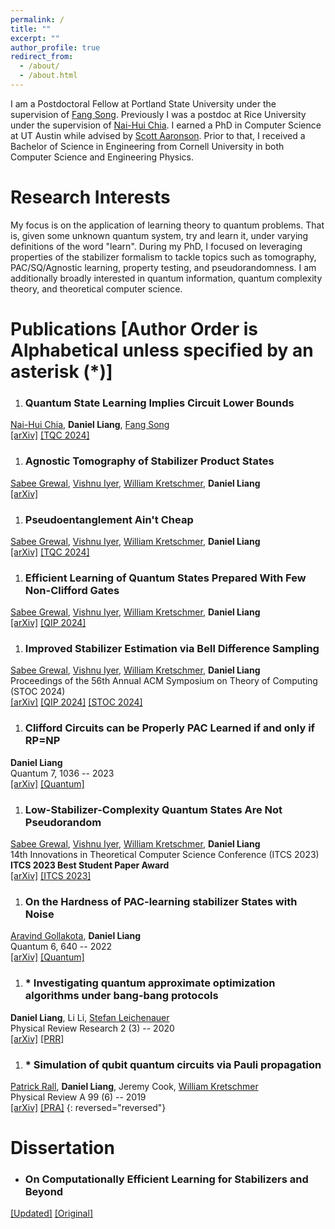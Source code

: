 ```yaml
---
permalink: /
title: ""
excerpt: ""
author_profile: true
redirect_from: 
  - /about/
  - /about.html
---
```


I am a Postdoctoral Fellow at Portland State University under the supervision of [Fang Song](https://fangsong.info/). Previously I was a postdoc at Rice University under the supervision of [Nai-Hui Chia](https://sites.google.com/view/naihuichia). I earned a PhD in Computer Science at UT Austin while advised by [Scott Aaronson](https://www.scottaaronson.com/). Prior to that, I received a Bachelor of Science in Engineering from Cornell University in both Computer Science and Engineering Physics.

Research Interests
======
My focus is on the application of learning theory to quantum problems. That is, given some unknown quantum system, try and learn it, under varying definitions of the word "learn". During my PhD, I focused on leveraging properties of the stabilizer formalism to tackle topics such as tomography, PAC/SQ/Agnostic learning, property testing, and pseudorandomness. I am additionally broadly interested in quantum information, quantum complexity theory, and theoretical computer science.

Publications \[Author Order is Alphabetical unless specified by an asterisk (*)\]
======
1. ### Quantum State Learning Implies Circuit Lower Bounds
[Nai-Hui Chia](https://sites.google.com/view/naihuichia),  **Daniel Liang**, [Fang Song](https://fangsong.info/)<br />[[arXiv]](https://arxiv.org/abs/2405.10242) [[TQC 2024]](https://youtu.be/kvKihUsu068?t=1672)
1. ### Agnostic Tomography of Stabilizer Product States
[Sabee Grewal](https://sabeegrewal.com/), [Vishnu Iyer](https://vishnuiyer.org/), [William Kretschmer](https://www.cs.utexas.edu/~kretsch/), **Daniel Liang**<br />[[arXiv]](https://arxiv.org/abs/2404.03813)
1. ### Pseudoentanglement Ain't Cheap
[Sabee Grewal](https://sabeegrewal.com/), [Vishnu Iyer](https://vishnuiyer.org/), [William Kretschmer](https://www.cs.utexas.edu/~kretsch/), **Daniel Liang**<br />[[arXiv]](https://arxiv.org/abs/2404.00126) [[TQC 2024]](https://youtu.be/hDzR-RGZzes?t=6944)
1. ### Efficient Learning of Quantum States Prepared With Few Non-Clifford Gates
[Sabee Grewal](https://sabeegrewal.com/), [Vishnu Iyer](https://vishnuiyer.org/), [William Kretschmer](https://www.cs.utexas.edu/~kretsch/), **Daniel Liang**<br />[[arXiv]](https://arxiv.org/abs/2305.13409) [[QIP 2024]](https://www.youtube.com/watch?v=FsBSuAEOkVY)
1. ### Improved Stabilizer Estimation via Bell Difference Sampling
[Sabee Grewal](https://sabeegrewal.com/), [Vishnu Iyer](https://vishnuiyer.org/), [William Kretschmer](https://www.cs.utexas.edu/~kretsch/), **Daniel Liang**<br />Proceedings
of the 56th Annual ACM Symposium on Theory of Computing (STOC 2024)<br />[[arXiv]](https://arxiv.org/abs/2304.13915) [[QIP 2024]](https://www.youtube.com/watch?v=FsBSuAEOkVY) [[STOC 2024]](https://doi.org/10.1145/3618260.3649738) 
1. ### Clifford Circuits can be Properly PAC Learned if and only if RP=NP
**Daniel Liang**<br />Quantum 7, 1036 -- 2023<br />[[arXiv]](https://arxiv.org/abs/2204.06638) [[Quantum]](https://doi.org/10.22331/q-2023-06-07-1036)
1. ### Low-Stabilizer-Complexity Quantum States Are Not Pseudorandom
[Sabee Grewal](https://sabeegrewal.com/), [Vishnu Iyer](https://vishnuiyer.org/), [William Kretschmer](https://www.cs.utexas.edu/~kretsch/), **Daniel Liang**<br />14th Innovations in Theoretical Computer Science Conference (ITCS 2023)<br />**ITCS 2023 Best Student Paper Award**<br />[[arXiv]](https://arxiv.org/abs/2209.14530) [[ITCS 2023]](https://doi.org/10.4230/LIPIcs.ITCS.2023.64)
1. ### On the Hardness of PAC-learning stabilizer States with Noise
[Aravind Gollakota](https://www.cs.utexas.edu/~aravindg/), **Daniel Liang**<br />Quantum 6, 640 -- 2022<br />[[arXiv]](https://arxiv.org/abs/2102.05174) [[Quantum]](https://doi.org/10.22331%2Fq-2022-02-02-640)
1. ### * Investigating quantum approximate optimization algorithms under bang-bang protocols
**Daniel Liang**, Li Li, [Stefan Leichenauer](https://scholar.google.com/citations?user=U_zDsW0AAAAJ&hl=en)<br />Physical Review Research 2 (3) -- 2020<br />[[arXiv]](https://arxiv.org/abs/2005.13103) [[PRR]](https://doi.org/10.1103%2Fphysrevresearch.2.033402)
1. ### * Simulation of qubit quantum circuits via Pauli propagation
[Patrick Rall](https://patrickrall.com/), **Daniel Liang**, Jeremy Cook, [William Kretschmer](https://www.cs.utexas.edu/~kretsch/)<br />Physical Review A 99 (6) -- 2019<br />[[arXiv]](https://arxiv.org/abs/1901.09070) [[PRA]](https://doi.org/10.1103%2Fphysreva.99.062337)
{: reversed="reversed"}

Dissertation
======
- ### On Computationally Efficient Learning for Stabilizers and Beyond
[[Updated]](/files/pdf/Dissertation.pdf) [[Original]](https://doi.org/10.26153/tsw/49973)

